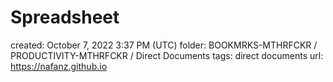 # Spreadsheet

created: October 7, 2022 3:37 PM (UTC)
folder: BOOKMRKS-MTHRFCKR / PRODUCTIVITY-MTHRFCKR / Direct Documents
tags: direct documents
url: https://nafanz.github.io
